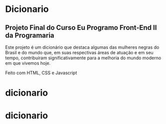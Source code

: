 ﻿# Dicionario
## Projeto Final do Curso Eu Programo Front-End II da Programaria

Este projeto é um dicionário que destaca algumas das mulheres negras do Brasil e do mundo que, em suas respectivas áreas de atuação e em seu tempo, contribuíram significativamente para a melhoria do mundo moderno em que vivemos hoje.

Feito com HTML, CSS e Javascript
# dicionario
# dicionario

